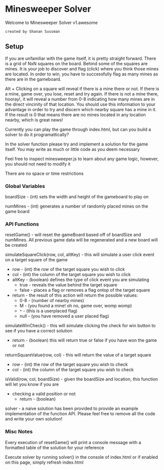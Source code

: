 # Minesweeper Solver

Welcome to Minesweeper Solver v1.awesome

    created by Shanan Sussman

## Setup

If you are unfamiliar with the game itself, it is pretty straight forward. There is a grid of NxN squares
on the board. Behind some of the squares are mines. It is your job to discover and flag (click) where you think 
those mines are located. In order to win, you have to successfully flag as many mines as there are in the
gameboard.

Alt + Clicking on a square will reveal if there is a mine there or not. If there is a mine, game over, you lose, 
reset and try again. If there is not a mine there, hooray!, it will reveal a number from 0-8 indicating how many
mines are in the direct vincinity of that location. You should use this information to your advantage in order to
try and discern which nearby square has a mine in it. If the result is 0 that means there are no mines located in 
any location nearby, which is great news!

Currently you can play the game through index.html, but can you build a solver to do it programattically?

In the solver function please try and implement a solution for the game itself. You may write as much or little 
code as you deem necessary

Feel free to inspect minesweeper.js to learn about any game logic, however, you should not need to modify it

There are no space or time restrictions


### Global Variables

  boardSize - (int) sets the width and height of the gameboard to play on

  numMines - (int) generates a number of randomly placed mines on the game board

### API Functions

resetGame() - will reset the gameBoard based off of boardSize and numMines. All previous game data will be
                regenerated and a new board will be created

simulateSquareClick(row, col, altKey) - this will simulate a user click event on a target square of the game
* row - (int) the row of the target square you wish to click
* col - (int) the column of the target square you wish to click
* altKey - (boolean) defines the type of click event you are simulating
    * true - reveals the value behind the target square
    * false - places a flag or removes a flag ontop of the target square
* return - the result of this action will return the possible values:
    * 0-8 -  (number of nearby mines)
    * M  - (you found a mine! oh no, game over, womp womp)
    * `*` -  (this is a userplaced flag)
    * null - (you have removed a user placed flag)

simulateWinCheck() - this will simulate clicking the check for win button to see if you have a correct solution
* return - (boolean) this will return true or false if you have won the game or not

returnSquareValue(row, col) - this will return the value of a target square
* row - (int) the row of the target square you wish to check
* col - (int) the column of the target square you wish to check

isValid(row, col, boardSize) - given the boardSize and location, this function will let you know if you are
* checking a valid position or not
    * return - (boolean)


solver - a naive solution has been provided to provide an example implementation of the function API. Please
         feel free to remove all the code and write your own solution!


### Misc Notes
Every execution of resetGame() will print a console message with a formatted table of the solution for your
reference

Execute solver by running solver() in the console of index.html or if enabled on this page, simply refresh 
index.html